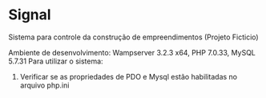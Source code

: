 # Signal
Sistema para controle da construção de empreendimentos (Projeto Ficticio)

Ambiente de desenvolvimento: Wampserver 3.2.3 x64, PHP 7.0.33, MySQL 5.7.31
Para utilizar o sistema:

1) Verificar se as propriedades de PDO e Mysql estão habilitadas no arquivo php.ini


